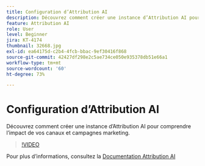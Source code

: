 ```yaml
---
title: Configuration d’Attribution AI
description: Découvrez comment créer une instance d’Attribution AI pour comprendre l’impact de vos canaux et campagnes marketing.
feature: Attribution AI
role: User
level: Beginner
jira: KT-4174
thumbnail: 32668.jpg
exl-id: ea64175d-c2b4-4fcb-bbac-9ef30416f868
source-git-commit: 42427df298e2c5ae734ce050e935378db51e66a1
workflow-type: tm+mt
source-wordcount: '60'
ht-degree: 73%

---
```


# Configuration d’Attribution AI

Découvrez comment créer une instance d’Attribution AI pour comprendre l’impact de vos canaux et campagnes marketing.

>[!VIDEO](https://video.tv.adobe.com/v/32668?quality=12&learn=on)

Pour plus d’informations, consultez la [Documentation Attribution AI](https://experienceleague.adobe.com/docs/experience-platform/intelligent-services/attribution-ai/overview.html)
